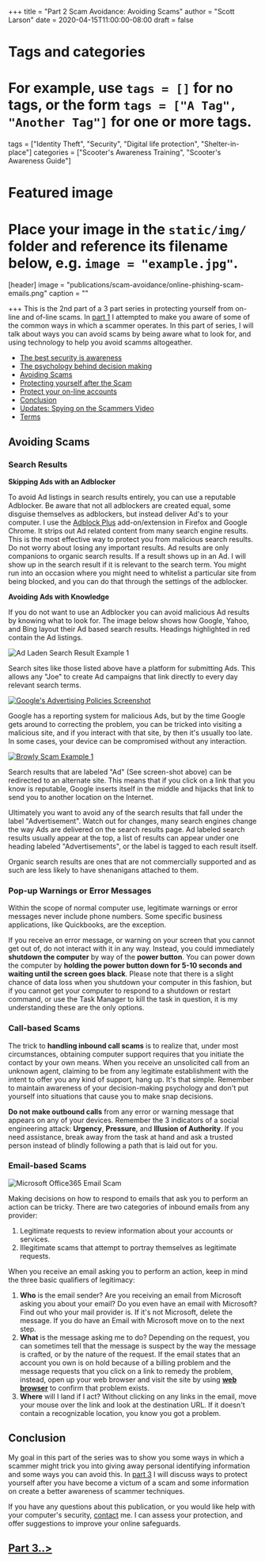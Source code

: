 +++
title = "Part 2 Scam Avoidance: Avoiding Scams"
author = "Scott Larson"
date = 2020-04-15T11:00:00-08:00
draft = false

# Tags and categories
# For example, use `tags = []` for no tags, or the form `tags = ["A Tag", "Another Tag"]` for one or more tags.
tags = ["Identity Theft", "Security", "Digital life protection", "Shelter-in-place"]
categories = ["Scooter's Awareness Training", "Scooter's Awareness Guide"]

# Featured image
# Place your image in the `static/img/` folder and reference its filename below, e.g. `image = "example.jpg"`.
[header]
image = "publications/scam-avoidance/online-phishing-scam-emails.png"
caption = ""

+++
This is the 2nd part of a 3 part series in protecting yourself from on-line and of-line scams. In [part 1](/publications/publication-scam-avoidance) I attempted to make you aware of some of the common ways in which a scammer operates. In this part of series, I will talk about ways you can avoid scams by being aware what to look for, and using technology to help you avoid scamms altogeather. 

- [The best security is awareness](/publications/publication-scam-avoidance#the-best-security-is-awareness)
- [The psychology behind decision making](/publications/publication-scam-avoidance#the-psychology-behind-decision-making)
- [Avoiding Scams](/publications/publication-scam-avoidance2#avoiding-scams)
- [Protecting yourself after the Scam](/publications/publication-scam-avoidance3#protecting-yourself-after-the-scam)
- [Protect your on-line accounts](/publications/publication-scam-avoidance3#protect-your-on-line-accounts)
- [Conclusion](/publications/publication-scam-avoidance3/#conclusion)
- [Updates: Spying on the Scammers Video](/publications/publication-scam-avoidance3#updates)
- [Terms](/publications/publication-scam-avoidance3#terms)

## Avoiding Scams

### Search Results

**Skipping Ads with an Adblocker**

To avoid Ad listings in search results entirely, you can use a reputable Adblocker. Be aware that not all adblockers are created equal, some disguise themselves as adblockers, but instead deliver Ad's to your computer. I use the [Adblock Plus](https://adblockplus.org/) add-on/extension in Firefox and Google Chrome. It strips out Ad related content from many search engine results. This is the most effective way to protect you from malicious search results. Do not worry about losing any important results. Ad results are only companions to organic search results. If a result shows up in an Ad. I will show up in the search result if it is relevant to the search term. You might run into an occasion where you might need to whitelist a particular site from being blocked, and you can do that through the settings of the adblocker.

**Avoiding Ads with Knowledge**

If you do not want to use an Adblocker you can avoid malicious Ad results by knowing what to look for. The image below shows how Google, Yahoo, and Bing layout their Ad based search results. Headings highlighted in red contain the Ad listings. 

![Ad Laden Search Result Example 1](/img/publications/scam-avoidance/search-results-ads.png)

Search sites like those listed above have a platform for submitting Ads. This allows any "Joe" to create Ad campaigns that link directly to every day relevant search terms. 

<div class="content-block-wrap"><a href="/img/publications/scam-avoidance/google-advertising-policies.png"><img src="/img/publications/scam-avoidance/google-advertising-policies.png" alt="Google's Advertising Policies Screenshot"></a> </div>

Google has a reporting system for malicious Ads, but by the time Google gets around to correcting the problem, you can be tricked into visiting a malicious site, and if you interact with that site, by then it's usually too late. In some cases, your device can be compromised without any interaction. 

<div class="clearfix"></div>

<a href="/img/publications/scam-avoidance/Browly-scam.png"><img src="/img/publications/scam-avoidance/Browly-scam.png" alt="Browly Scam Example 1"></a>

Search results that are labeled "Ad" (See screen-shot above) can be redirected to an alternate site. This means that if you click on a link that you know is reputable, Google inserts itself in the middle and hijacks that link to send you to another location on the Internet. 

Ultimately you want to avoid any of the search results that fall under the label "Advertisement". Watch out for changes, many search engines change the way Ads are delivered on the search results page. Ad labeled search results usually appear at the top, a list of results can appear under one heading labeled "Advertisements", or the label is tagged to each result itself. 

Organic search results are ones that are not commercially supported and as such are less likely to have shenanigans attached to them.

### Pop-up Warnings or Error Messages

Within the scope of normal computer use, legitimate warnings or error messages never include phone numbers. Some specific business applications, like Quickbooks, are the exception. 

If you receive an error message, or warning on your screen that you cannot get out of, do not interact with it in any way. Instead, you could immediately **shutdown the computer** by way of the **power button**. You can power down the computer by **holding the power button down for 5-10 seconds and waiting until the screen goes black**. Please note that there is a slight chance of data loss when you shutdown your computer in this fashion, but if you cannot get your computer to respond to a shutdown or restart command, or use the Task Manager to kill the task in question, it is my understanding these are the only options.

### Call-based Scams

The trick to **handling inbound call scams** is to realize that, under most circumstances, obtaining computer support requires that you initiate the contact by your own means. When you receive an unsolicited call from an unknown agent, claiming to be from any legitimate establishment with the intent to offer you any kind of support, hang up. It's that simple. Remember to maintain awareness of your decision-making psychology and don't put yourself into situations that cause you to make snap decisions.

**Do not make outbound calls** from any error or warning message that appears on any of your devices. Remember the 3 indicators of a social engineering attack: **Urgency**, **Pressure**, and **Illusion of Authority**. If you need assistance, break away from the task at hand and ask a trusted person instead of blindly following a path that is laid out for you.

### Email-based Scams

![Microsoft Office365 Email Scam](/img/publications/scam-avoidance/scam-email-thunderbird.png)

Making decisions on how to respond to emails that ask you to perform an action can be tricky. There are two categories of inbound emails from any provider:

1. Legitimate requests to review information about your accounts or services.
2. Illegitimate scams that attempt to portray themselves as legitimate requests.

When you receive an email asking you to perform an action, keep in mind the three basic qualifiers of legitimacy: 

1. **Who** is the email sender? Are you receiving an email from Microsoft asking you about your email? Do you even have an email with Microsoft? Find out who your mail provider is. If it's not Microsoft, delete the message. If you do have an Email with Microsoft move on to the next step.
2. **What** is the message asking me to do? Depending on the request, you can sometimes tell that the message is suspect by the way the message is crafted, or by the nature of the request. If the email states that an account you own is on hold because of a billing problem and the message requests that you click on a link to remedy the problem, instead, open up your web browser and visit the site by using **[web browser](#terms)** to confirm that problem exists. 
3. **Where** will I land if I act? Without clicking on any links in the email, move your mouse over the link and look at the destination URL. If it doesn't contain a recognizable location, you know you got a problem.

## Conclusion

My goal in this part of the series was to show you some ways in which a scammer might trick you into giving away personal identifying information and some ways you can avoid this. In [part 3](/publications/publication-scam-avoidance3) I will discuss ways to protect yourself after you have become a victum of a scam and some information on create a better awareness of scammer techniques.

If you have any questions about this publication, or you would like help with your computer's security, [contact](/#contact) me. I can assess your protection, and offer suggestions to improve your online safeguards.

## [Part 3..>](/publications/publication-scam-avoidance3)